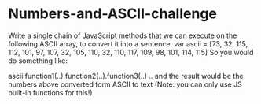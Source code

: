 # Numbers-and-ASCII-challenge
Write a single chain of JavaScript methods that we can execute on the following ASCII array, to convert it into a sentence.
var ascii = [73, 32, 115, 112, 101, 97, 107, 32, 105, 110, 32, 110, 117, 109, 98, 101, 114, 115]
So you would do something like:

ascii.function1(..).function2(..).function3(..) ..
and the result would be the numbers above converted form ASCII to text (Note: you can only use JS built-in functions for this!)
